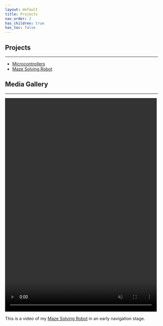 ```yaml
---
layout: default
title: Projects
nav_order: 2
has_children: true
has_toc: false
---
```


## Projects

* * * 
  
- [Microcontrollers](docs/micro.html)
- [Maze Solving Robot](docs/mazebot.html)
  
## Media Gallery

* * * 

<video width="500" height="700" src="IMG_6084.mp4" type="video/mp4" preload="auto" autoplay muted loop>
</video>
  
This is a video of my [Maze Solving Robot](docs/mazebot.html) in an early navigation stage.